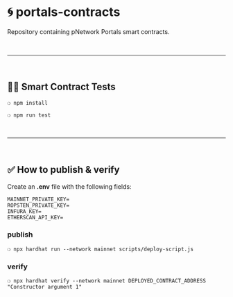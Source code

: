 # :cyclone: portals-contracts

Repository containing pNetwork Portals smart contracts.

&nbsp;

***

&nbsp;

## :guardsman: Smart Contract Tests

```
❍ npm install
```

```
❍ npm run test
```


&nbsp;

***

&nbsp;

## :white_check_mark: How to publish & verify

Create an __.env__ file with the following fields:

```
MAINNET_PRIVATE_KEY=
ROPSTEN_PRIVATE_KEY=
INFURA_KEY=
ETHERSCAN_API_KEY=
```


### publish


```
❍ npx hardhat run --network mainnet scripts/deploy-script.js
```

### verify

```
❍ npx hardhat verify --network mainnet DEPLOYED_CONTRACT_ADDRESS "Constructor argument 1"
```

